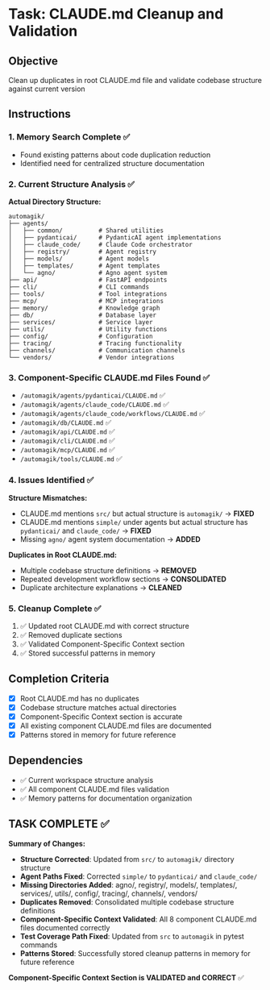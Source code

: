 # Task: CLAUDE.md Cleanup and Validation

## Objective
Clean up duplicates in root CLAUDE.md file and validate codebase structure against current version

## Instructions

### 1. Memory Search Complete ✅
- Found existing patterns about code duplication reduction
- Identified need for centralized structure documentation

### 2. Current Structure Analysis ✅
**Actual Directory Structure:**
```
automagik/
├── agents/
│   ├── common/          # Shared utilities
│   ├── pydanticai/      # PydanticAI agent implementations
│   ├── claude_code/     # Claude Code orchestrator
│   ├── registry/        # Agent registry
│   ├── models/          # Agent models
│   ├── templates/       # Agent templates
│   └── agno/            # Agno agent system
├── api/                 # FastAPI endpoints
├── cli/                 # CLI commands
├── tools/               # Tool integrations
├── mcp/                 # MCP integrations
├── memory/              # Knowledge graph
├── db/                  # Database layer
├── services/            # Service layer
├── utils/               # Utility functions
├── config/              # Configuration
├── tracing/             # Tracing functionality
├── channels/            # Communication channels
└── vendors/             # Vendor integrations
```

### 3. Component-Specific CLAUDE.md Files Found ✅
- `/automagik/agents/pydanticai/CLAUDE.md` ✅
- `/automagik/agents/claude_code/CLAUDE.md` ✅ 
- `/automagik/agents/claude_code/workflows/CLAUDE.md` ✅
- `/automagik/db/CLAUDE.md` ✅
- `/automagik/api/CLAUDE.md` ✅
- `/automagik/cli/CLAUDE.md` ✅
- `/automagik/mcp/CLAUDE.md` ✅
- `/automagik/tools/CLAUDE.md` ✅

### 4. Issues Identified ✅
**Structure Mismatches:**
- CLAUDE.md mentions `src/` but actual structure is `automagik/` → **FIXED**
- CLAUDE.md mentions `simple/` under agents but actual structure has `pydanticai/` and `claude_code/` → **FIXED**
- Missing `agno/` agent system documentation → **ADDED**

**Duplicates in Root CLAUDE.md:**
- Multiple codebase structure definitions → **REMOVED**
- Repeated development workflow sections → **CONSOLIDATED**
- Duplicate architecture explanations → **CLEANED**

### 5. Cleanup Complete ✅
1. ✅ Updated root CLAUDE.md with correct structure
2. ✅ Removed duplicate sections
3. ✅ Validated Component-Specific Context section  
4. ✅ Stored successful patterns in memory

## Completion Criteria
- [x] Root CLAUDE.md has no duplicates
- [x] Codebase structure matches actual directories
- [x] Component-Specific Context section is accurate
- [x] All existing component CLAUDE.md files are documented
- [x] Patterns stored in memory for future reference

## Dependencies
- ✅ Current workspace structure analysis
- ✅ All component CLAUDE.md files validation
- ✅ Memory patterns for documentation organization

## TASK COMPLETE ✅
**Summary of Changes:**
- **Structure Corrected**: Updated from `src/` to `automagik/` directory structure
- **Agent Paths Fixed**: Corrected `simple/` to `pydanticai/` and `claude_code/`
- **Missing Directories Added**: agno/, registry/, models/, templates/, services/, utils/, config/, tracing/, channels/, vendors/
- **Duplicates Removed**: Consolidated multiple codebase structure definitions
- **Component-Specific Context Validated**: All 8 component CLAUDE.md files documented correctly
- **Test Coverage Path Fixed**: Updated from `src` to `automagik` in pytest commands
- **Patterns Stored**: Successfully stored cleanup patterns in memory for future reference

**Component-Specific Context Section is VALIDATED and CORRECT** ✅ 